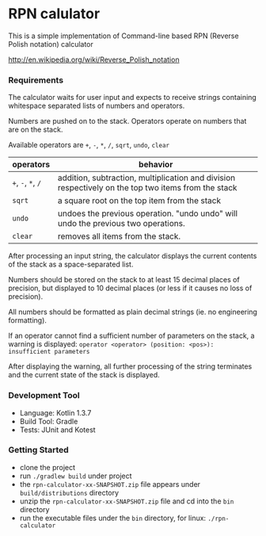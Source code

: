 # RPN calulator

This is a simple implementation of Command-line based RPN (Reverse Polish notation) calculator

http://en.wikipedia.org/wiki/Reverse_Polish_notation

### Requirements

The calculator waits for user input and expects to receive strings containing whitespace separated lists of numbers and operators.

Numbers are pushed on to the stack. Operators operate on numbers that are on the stack.

Available operators are `+`, `-`, `*`, `/`, `sqrt`, `undo`, `clear`

| operators          | behavior                                                     |
| ------------------ | ------------------------------------------------------------ |
| `+`, `-`, `*`, `/` | addition, subtraction, multiplication and division respectively on the top two items from the stack |
| `sqrt`             | a square root on the top item from the stack                 |
| `undo`             | undoes the previous operation.  "undo undo" will undo the previous two operations. |
| `clear`            | removes all items from the stack.                            |

After processing an input string, the calculator displays the current contents of the stack as a space-separated list.

Numbers should be stored on the stack to at least 15 decimal places of precision, but displayed to 10 decimal places (or less if it causes no loss of precision).

 All numbers should be formatted as plain decimal strings (ie. no engineering formatting).

If an operator cannot find a sufficient number of parameters on the stack, a warning is displayed:
`operator <operator> (position: <pos>): insufficient parameters`

After displaying the warning, all further processing of the string terminates and the current state of the stack is displayed.

### Development Tool

- Language: Kotlin 1.3.7
- Build Tool: Gradle
- Tests: JUnit and Kotest

### Getting Started

- clone the project
- run `./gradlew build` under project
- the `rpn-calculator-xx-SNAPSHOT.zip` file appears under `build/distributions` directory
- unzip the  `rpn-calculator-xx-SNAPSHOT.zip` file and cd into the `bin` directory
- run the executable files under the `bin` directory, for linux: `./rpn-calculator`





